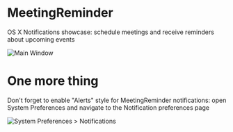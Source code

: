 # MeetingReminder

OS X Notifications showcase: schedule meetings and receive reminders about upcoming events

![Main Window](http://i.imgur.com/cHKOaVq.png)

# One more thing

Don't forget to enable "Alerts" style for MeetingReminder notifications: open System Preferences and navigate to the Notification preferences page

![System Preferences > Notifications](http://i.imgur.com/bXydR6M.png)
